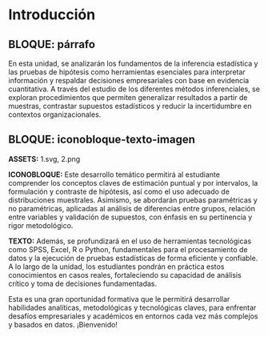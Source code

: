 # Introducción

<!-- 
RUTA DE ASSETS: @/assets/curso/intro/
DISEÑO DE REFERENCIA: introduccion.png
-->

## BLOQUE: párrafo

En esta unidad, se analizarán los fundamentos de la inferencia estadística y las pruebas de hipótesis como herramientas esenciales para interpretar información y respaldar decisiones empresariales con base en evidencia cuantitativa. A través del estudio de los diferentes métodos inferenciales, se exploran procedimientos que permiten generalizar resultados a partir de muestras, contrastar supuestos estadísticos y reducir la incertidumbre en contextos organizacionales.


## BLOQUE: iconobloque-texto-imagen
**ASSETS:** 1.svg, 2.png

**ICONOBLOQUE:**
Este desarrollo temático permitirá al estudiante comprender los conceptos claves de estimación puntual y por intervalos, la formulación y contraste de hipótesis, así como el uso adecuado de distribuciones muestrales. Asimismo, se abordarán pruebas paramétricas y no paramétricas, aplicadas al análisis de diferencias entre grupos, relación entre variables y validación de supuestos, con énfasis en su pertinencia y rigor metodológico.

**TEXTO:**
Además, se profundizará en el uso de herramientas tecnológicas como SPSS, Excel, R o Python, fundamentales para el procesamiento de datos y la ejecución de pruebas estadísticas de forma eficiente y confiable. A lo largo de la unidad, los estudiantes pondrán en práctica estos conocimientos en casos reales, fortaleciendo su capacidad de análisis crítico y toma de decisiones fundamentadas.

Esta es una gran oportunidad formativa que le permitirá desarrollar habilidades analíticas, metodológicas y tecnológicas claves, para enfrentar desafíos empresariales y académicos en entornos cada vez más complejos y basados en datos. ¡Bienvenido!